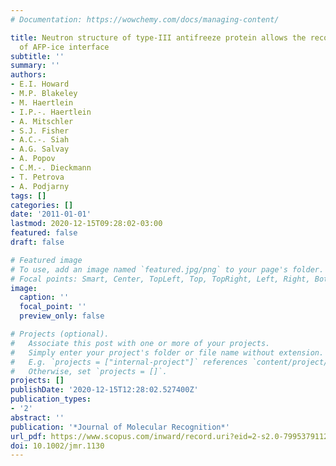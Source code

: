 ```yaml
---
# Documentation: https://wowchemy.com/docs/managing-content/

title: Neutron structure of type-III antifreeze protein allows the reconstruction
  of AFP-ice interface
subtitle: ''
summary: ''
authors:
- E.I. Howard
- M.P. Blakeley
- M. Haertlein
- I.P.-. Haertlein
- A. Mitschler
- S.J. Fisher
- A.C.-. Siah
- A.G. Salvay
- A. Popov
- C.M.-. Dieckmann
- T. Petrova
- A. Podjarny
tags: []
categories: []
date: '2011-01-01'
lastmod: 2020-12-15T09:28:02-03:00
featured: false
draft: false

# Featured image
# To use, add an image named `featured.jpg/png` to your page's folder.
# Focal points: Smart, Center, TopLeft, Top, TopRight, Left, Right, BottomLeft, Bottom, BottomRight.
image:
  caption: ''
  focal_point: ''
  preview_only: false

# Projects (optional).
#   Associate this post with one or more of your projects.
#   Simply enter your project's folder or file name without extension.
#   E.g. `projects = ["internal-project"]` references `content/project/deep-learning/index.md`.
#   Otherwise, set `projects = []`.
projects: []
publishDate: '2020-12-15T12:28:02.527400Z'
publication_types:
- '2'
abstract: ''
publication: '*Journal of Molecular Recognition*'
url_pdf: https://www.scopus.com/inward/record.uri?eid=2-s2.0-79953791129&doi=10.1002%2fjmr.1130&partnerID=40&md5=8e4a39b28f40f86eba5aad24fd963cce
doi: 10.1002/jmr.1130
---
```


